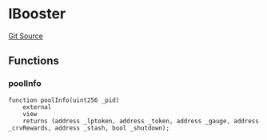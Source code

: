 # IBooster
[Git Source](https://github.com/larrythecucumber321/protocol/blob/77d337b8595ba96d069ded321419b36a61984170/contracts/plugins/assets/convex/vendor/ConvexStakingWrapper.sol)


## Functions
### poolInfo


```solidity
function poolInfo(uint256 _pid)
    external
    view
    returns (address _lptoken, address _token, address _gauge, address _crvRewards, address _stash, bool _shutdown);
```

